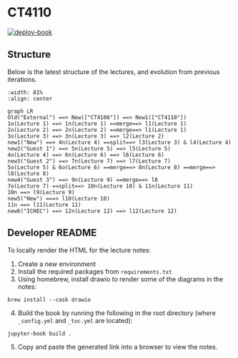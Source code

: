 
# CT4110
[![deploy-book](https://github.com/ICHEC/CT4106/actions/workflows/publish.yml/badge.svg)](https://github.com/ICHEC/CT4106/actions/workflows/publish.yml)

## Structure
Below is the latest structure of the lectures, and evolution from previous iterations.


```{drawio-image} ./flow-lectures.drawio
:width: 81%
:align: center
```

```mermaid
graph LR
Old("External") ==> New(["CT4106"]) ==> New1(["CT4110"])
1o(Lecture 1) ==> 1n(Lecture 1) ==merge==> l1(Lecture 1)
2o(Lecture 2) ==> 2n(Lecture 2) ==merge==> l1(Lecture 1)
3o(Lecture 3) ==> 3n(Lecture 3) ==> l2(Lecture 2)
new1("New") ==> 4n(Lecture 4) ==split==> l3(Lecture 3) & l4(Lecture 4)
new2("Guest 1") ==> 5n(Lecture 5) ==> l5(Lecture 5)
4o(Lecture 4) ==> 6n(Lecture 6) ==> l6(Lecture 6)
new3("Guest 2") ==> 7n(Lecture 7) ==> l7(Lecture 7)
5o(Lecture 5) & 6o(Lecture 6) ==merge==> 8n(Lecture 8) ==merge==> l8(Lecture 8)
new4("Guest 3") ==> 9n(Lecture 9) ==merge==> l8
7o(Lecture 7) ==split==> 10n(Lecture 10) & 11n(Lecture 11)
10n ==> l9(Lecture 9)
new5("New") ===> l10(Lecture 10)
11n ==> l11(Lecture 11)
new6("ICHEC") ==> 12n(Lecture 12) ==> l12(Lecture 12)
```

## Developer README

To locally render the HTML for the lecture notes:

1. Create a new environment
2. Install the required packages from `requirements.txt`
3. Using homebrew, install drawio to render some of the diagrams in the notes:
```{code-cell}
brew install --cask drawio
```
4. Build the book by running the following in the root directory (where `_config.yml` and `_toc.yml` are located):
```{code-cell}
jupyter-book build .
```
5. Copy and paste the generated link into a browser to view the notes.
